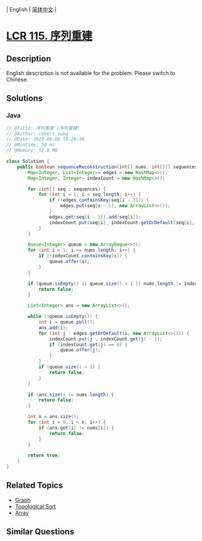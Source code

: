 
| English | [简体中文](README.md) |

# [LCR 115. 序列重建](https://leetcode.cn//problems/ur2n8P/)

## Description

<p>English description is not available for the problem. Please switch to Chinese.</p>


## Solutions


### Java

```Java
// @Title: 序列重建 (序列重建)
// @Author: robert.sunq
// @Date: 2023-08-06 18:26:38
// @Runtime: 50 ms
// @Memory: 52.8 MB

class Solution {
    public boolean sequenceReconstruction(int[] nums, int[][] sequences) {
        Map<Integer, List<Integer>> edges = new HashMap<>();
        Map<Integer, Integer> indexCount = new HashMap<>();

        for (int[] seq : sequences) {
            for (int i = 1; i < seq.length; i++) {
                if (!edges.containsKey(seq[i - 1])) {
                    edges.put(seq[i - 1], new ArrayList<>());
                }
                edges.get(seq[i - 1]).add(seq[i]);
                indexCount.put(seq[i], indexCount.getOrDefault(seq[i], 0) + 1);
            }
        }

        Queue<Integer> queue = new ArrayDeque<>();
        for (int i = 1; i <= nums.length; i++) {
            if (!indexCount.containsKey(i)) {
                queue.offer(i);
            }
        }

        if (queue.isEmpty() || queue.size() > 1 || nums.length != indexCount.size() + 1) {
            return false;
        }

        List<Integer> ans = new ArrayList<>();

        while (!queue.isEmpty()) {
            int i = queue.poll();
            ans.add(i);
            for (int j : edges.getOrDefault(i, new ArrayList<>())) {
                indexCount.put(j , indexCount.get(j) - 1);
                if (indexCount.get(j) == 0) {
                    queue.offer(j);
                }
            }
            if (queue.size() > 1) {
                return false;
            }
        }

        if (ans.size() != nums.length) {
            return false;
        }

        int n = ans.size();
        for (int i = 0; i < n; i++) {
            if (ans.get(i) != nums[i]) {
                return false;
            }
        }

        return true;
    }
}
```



## Related Topics

- [Graph](https://leetcode.cn//tag/graph)
- [Topological Sort](https://leetcode.cn//tag/topological-sort)
- [Array](https://leetcode.cn//tag/array)

## Similar Questions


